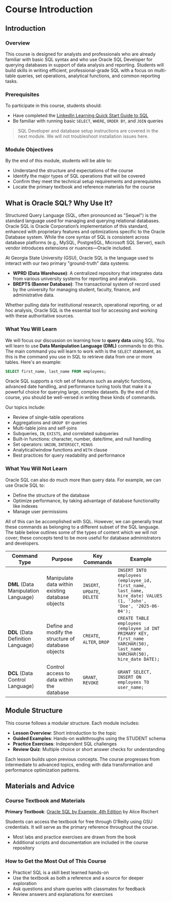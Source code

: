 # Course Introduction

## Introduction

### Overview

This course is designed for analysts and professionals who are already familiar with basic SQL syntax and who use Oracle SQL Developer for querying databases in support of data analysis and reporting. Students will build skills in writing efficient, professional-grade SQL with a focus on multi-table queries, set operations, analytical functions, and common reporting tasks.

### Prerequisites

To participate in this course, students should:

* Have completed the [LinkedIn Learning Quick Start Guide to SQL](https://www.linkedin.com/learning/quick-start-guide-to-sql)
* Be familiar with running basic `SELECT`, `WHERE`, `ORDER BY`, and `JOIN` queries

> SQL Developer and database setup instructions are covered in the next module. We will not troubleshoot installation issues here.


### Module Objectives

By the end of this module, students will be able to:

* Understand the structure and expectations of the course
* Identify the major types of SQL operations that will be covered
* Confirm they meet the technical setup requirements and prerequisites
* Locate the primary textbook and reference materials for the course

## What is Oracle SQL? Why Use It?

Structured Query Language (SQL, often pronounced as "Sequel") is the standard language used for managing and querying relational databases. Oracle SQL is Oracle Corporation’s implementation of this standard, enhanced with proprietary features and optimizations specific to the Oracle Database system. While the core syntax of SQL is consistent across database platforms (e.g., MySQL, PostgreSQL, Microsoft SQL Server), each vendor introduces extensions or nuances—Oracle included.

At Georgia State University (GSU), Oracle SQL is the language used to interact with our two primary "ground-truth" data systems:

- **WPRD (Data Warehouse)**: A centralized repository that integrates data from various university systems for reporting and analysis.
- **BREPTS (Banner Database)**: The transactional system of record used by the university for managing student, faculty, finance, and administrative data.

Whether pulling data for institutional research, operational reporting, or ad hoc analysis, Oracle SQL is the essential tool for accessing and working with these authoritative sources.

### What You Will Learn

We will focus our discussion on learning how to **query data** using SQL. You will learn to use **Data Manipulation Language (DML)** commands to do this. The main command you will learn to work with is the `SELECT` statement, as this is the command you use in SQL to retrieve data from one or more tables. Here's an example:

```sql
SELECT first_name, last_name FROM employees;
```

Oracle SQL supports a rich set of features such as analytic functions, advanced date handling, and performance tuning tools that make it a powerful choice for querying large, complex datasets. By the end of this course, you should be well-versed in writing these kinds of commands.

Our topics include:

* Review of single-table operations
* Aggregations and `GROUP BY` queries
* Multi-table joins and self-joins
* Subqueries, `IN`, `EXISTS`, and correlated subqueries
* Built-in functions: character, number, date/time, and null handling
* Set operators: `UNION`, `INTERSECT`, `MINUS`
* Analytical/window functions and `WITH` clause
* Best practices for query readability and performance

### What You Will Not Learn

Oracle SQL can also do much more than query data. For example, we can use Oracle SQL to:

- Define the structure of the database
- Optimize performance, by taking advantage of database functionality like indexes
- Manage user permissions

All of this can be accomplished with SQL. However, we can generally treat these commands as belonging to a different subset of the SQL language. The table below outlines some of the types of content which we will not cover; these concepts tend to be more useful for database administrators and developers.

| Command Type | Purpose | Key Commands | Example |
|--------------|---------|--------------|---------|
| **DML** (Data Manipulation Language) | Manipulate data within existing database objects | `INSERT`, `UPDATE`, `DELETE` | `INSERT INTO employees (employee_id, first_name, last_name, hire_date) VALUES (1, 'John', 'Doe', '2025-06-04');` |
| **DDL** (Data Definition Language) | Define and modify the structure of database objects | `CREATE`, `ALTER`, `DROP` | `CREATE TABLE employees (employee_id INT PRIMARY KEY, first_name VARCHAR(50), last_name VARCHAR(50), hire_date DATE);` |
| **DCL** (Data Control Language) | Control access to data within the database | `GRANT`, `REVOKE` | `GRANT SELECT, INSERT ON employees TO user_name;` |


## Module Structure

This course follows a modular structure. Each module includes:

* **Lesson Overview**: Short introduction to the topic
* **Guided Examples**: Hands-on walkthroughs using the STUDENT schema
* **Practice Exercises**: Independent SQL challenges
* **Review Quiz**: Multiple choice or short answer checks for understanding

Each lesson builds upon previous concepts. The course progresses from intermediate to advanced topics, ending with data transformation and performance optimization patterns.

## Materials and Advice

### Course Textbook and Materials

**Primary Textbook**:
[Oracle SQL by Example, 4th Edition](https://learning.oreilly.com/library/view/oracle-sql-by/9780137047345/) by Alice Rischert

Students can access the textbook for free through O’Reilly using GSU credentials. It will serve as the primary reference throughout the course.

* Most labs and practice exercises are drawn from the book
* Additional scripts and documentation are included in the course repository

### How to Get the Most Out of This Course

* Practice! SQL is a skill best learned hands-on
* Use the textbook as both a reference and a source for deeper exploration
* Ask questions and share queries with classmates for feedback
* Review answers and explanations for exercises

